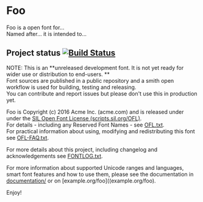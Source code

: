 # Foo

Foo is a open font for...   
Named after...   it is intended to...

## Project status [![Build Status](http://build.example.org/app/rest/builds/buildType:Fonts_Foo/statusIcon)](http://build.examaple.org/viewType.html?buildTypeId=Fonts_Foo&guest=1)  

NOTE: This is an **unreleased development font. It is not yet ready for wider use or distribution to end-users. **   
Font sources are published in a public repository and a smith open workflow is used for building, testing and releasing.  
You can contribute and report issues but please don't use this in production yet.


Foo is Copyright (c) 2016 Acme Inc. (acme.com) and is released under under the [SIL Open Font License (scripts.sil.org/OFL)](http://scripts.sil.org/OFL).  
For details - including any Reserved Font Names - see [OFL.txt](OFL.txt).  
For practical information about using, modifying and redistributing this font see [OFL-FAQ.txt](OFL-FAQ.txt).

For more details about this project, including changelog and acknowledgements see [FONTLOG.txt](FONTLOG.txt).

For more information about supported Unicode ranges and languages, smart font features and how to use them, please see the documentation in [documentation/](documentation/) or on [example.org/foo]((example.org/foo).

Enjoy!
